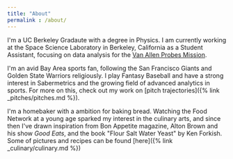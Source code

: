 ```yaml
---
title: "About"
permalink : /about/
---
```


I'm a UC Berkeley Gradaute with a degree in Physics. I am currently working at the Space Science Laboratory in Berkeley, California as a Student Assistant, focusing on data analysis for the [Van Allen Probes Mission](http://vanallenprobes.jhuapl.edu/).

I'm an avid Bay Area sports fan, following the San Francisco Giants and Golden State Warriors religiously. I play Fantasy Baseball and have a strong interest in Sabermetrics and the growing field of advanced analytics in sports. For more on this, check out my work on [pitch trajectories]({% link _pitches/pitches.md %}).

I'm a homebaker with a ambition for baking bread. Watching the Food Network at a young age sparked my interest in the culinary arts, and since then I've drawn inspiration from Bon Appetite magazine, Alton Brown and his show *Good Eats*, and the book "Flour Salt Water Yeast" by Ken Forkish. Some of pictures and recipes can be found [here]({% link _culinary/culinary.md %})

